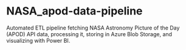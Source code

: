 # NASA_apod-data-pipeline
Automated ETL pipeline fetching NASA Astronomy Picture of the Day (APOD) API data, processing it, storing in Azure Blob Storage, and visualizing with Power BI.
